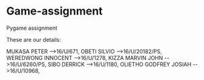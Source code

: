 # Game-assignment
Pygame assignment

These are our details:

MUKASA PETER              -->16/U/671,
OBETI SILVIO             -->16/U/20182/PS,
WEREDWONG INNOCENT       -->16/U/1278,
KIZZA MARVIN JOHN        -->16/U/6260/PS,
SIBO DERRICK             -->16/U/1180,
OLIETHO GODFREY JOSIAH   -->16/U/10968,
